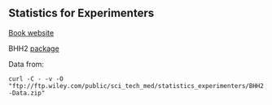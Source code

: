 ## Statistics for Experimenters  

[Book website](https://statisticsforexperimenters.net/)  

BHH2 [package](https://cran.r-project.org/web/packages/BHH2/index.html)  

Data from:  

`curl -C - -v -O "ftp://ftp.wiley.com/public/sci_tech_med/statistics_experimenters/BHH2-Data.zip"`  
